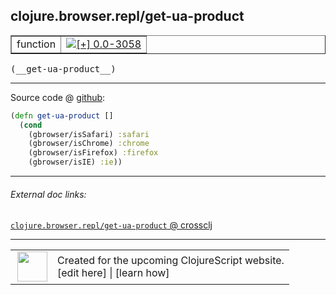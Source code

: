## clojure.browser.repl/get-ua-product



 <table border="1">
<tr>
<td>function</td>
<td><a href="https://github.com/cljsinfo/cljs-api-docs/tree/0.0-3058"><img valign="middle" alt="[+] 0.0-3058" title="Added in 0.0-3058" src="https://img.shields.io/badge/+-0.0--3058-lightgrey.svg"></a> </td>
</tr>
</table>


 <samp>
(__get-ua-product__)<br>
</samp>

---







Source code @ [github](https://github.com/clojure/clojurescript/blob/r3117/src/cljs/clojure/browser/repl.cljs#L36-L41):

```clj
(defn get-ua-product []
  (cond
    (gbrowser/isSafari) :safari
    (gbrowser/isChrome) :chrome
    (gbrowser/isFirefox) :firefox
    (gbrowser/isIE) :ie))
```

<!--
Repo - tag - source tree - lines:

 <pre>
clojurescript @ r3117
└── src
    └── cljs
        └── clojure
            └── browser
                └── <ins>[repl.cljs:36-41](https://github.com/clojure/clojurescript/blob/r3117/src/cljs/clojure/browser/repl.cljs#L36-L41)</ins>
</pre>

-->

---



###### External doc links:

[`clojure.browser.repl/get-ua-product` @ crossclj](http://crossclj.info/fun/clojure.browser.repl.cljs/get-ua-product.html)<br>

---

 <table>
<tr><td>
<img valign="middle" align="right" width="48px" src="http://i.imgur.com/Hi20huC.png">
</td><td>
Created for the upcoming ClojureScript website.<br>
[edit here] | [learn how]
</td></tr></table>

[edit here]:https://github.com/cljsinfo/cljs-api-docs/blob/master/cljsdoc/clojure.browser.repl/get-ua-product.cljsdoc
[learn how]:https://github.com/cljsinfo/cljs-api-docs/wiki/cljsdoc-files

<!--

This information was too distracting to show to readers, but I'll leave it
commented here since it is helpful to:

- pretty-print the data used to generate this document
- and show how to retrieve that data



The API data for this symbol:

```clj
{:ns "clojure.browser.repl",
 :name "get-ua-product",
 :type "function",
 :signature ["[]"],
 :source {:code "(defn get-ua-product []\n  (cond\n    (gbrowser/isSafari) :safari\n    (gbrowser/isChrome) :chrome\n    (gbrowser/isFirefox) :firefox\n    (gbrowser/isIE) :ie))",
          :title "Source code",
          :repo "clojurescript",
          :tag "r3117",
          :filename "src/cljs/clojure/browser/repl.cljs",
          :lines [36 41]},
 :full-name "clojure.browser.repl/get-ua-product",
 :full-name-encode "clojure.browser.repl/get-ua-product",
 :history [["+" "0.0-3058"]]}

```

Retrieve the API data for this symbol:

```clj
;; from Clojure REPL
(require '[clojure.edn :as edn])
(-> (slurp "https://raw.githubusercontent.com/cljsinfo/cljs-api-docs/catalog/cljs-api.edn")
    (edn/read-string)
    (get-in [:symbols "clojure.browser.repl/get-ua-product"]))
```

-->
